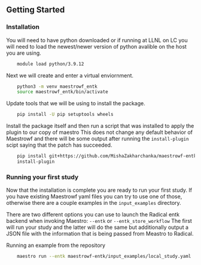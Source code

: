 ## Getting Started
### Installation
You will need to have python downloaded or if running at LLNL on LC you will need to load the newest/newer version of python avalible on the host you are using.

``` bash
    module load python/3.9.12
```
Next we will create and enter a virtual enviornment.

``` bash
    python3 -m venv maestrowf_entk
    source maestrowf_entk/bin/activate
```

Update tools that we will be using to install the package.

``` bash
    pip install -U pip setuptools wheels
```

Install the package itself and then run a script that was installed to apply the plugin to our copy of maestro This does not change any default behavior of Maestrowf and there will be some output after running the `install-plugin` scipt saying that the patch has succeeded.

``` bash
    pip install git+https://github.com/MishaZakharchanka/maestrowf-entk
    install-plugin
```

### Running your first study
Now that the installation is complete you are ready to run your first study. If you have existing Maestrowf yaml files you can try to use one of those, otherwise there are a couple examples in the `input_examples` directory.

There are two different options you can use to launch the Radical entk backend when invoking Maestro:
`--entk` or `--entk_store_workflow`
The first will run your study and the latter will do the same but additionally output a JSON file with the information that is being passed from Meastro to Radical.

Running an example from the repository

``` bash
    maestro run --entk maestrowf-entk/input_examples/local_study.yaml
```